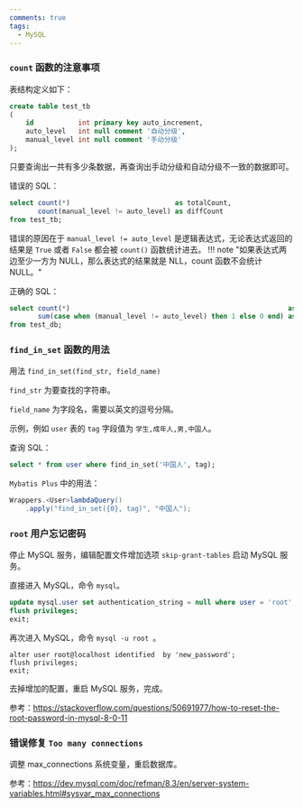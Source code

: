 ```yaml
---
comments: true
tags:
  - MySQL
---
```

### `count` 函数的注意事项

表结构定义如下：
```sql
create table test_tb
(
    id           int primary key auto_increment,
    auto_level   int null comment '自动分级',
    manual_level int null comment '手动分级'
);
```

只要查询出一共有多少条数据，再查询出手动分级和自动分级不一致的数据即可。  

错误的 SQL：
```sql
select count(*)                          as totalCount,
       count(manual_level != auto_level) as diffCount
from test_tb;
```

错误的原因在于 `manual_level != auto_level` 是逻辑表达式，无论表达式返回的结果是 `True` 或者 `False` 都会被 `count()` 函数统计进去。
!!! note "如果表达式两边至少一方为 NULL，那么表达式的结果就是 NLL，count 函数不会统计 NULL。"

正确的 SQL：
```sql
select count(*)                                                      as totalCount,
       sum(case when (manual_level != auto_level) then 1 else 0 end) as diffCount
from test_db;
```

### `find_in_set` 函数的用法

用法 `find_in_set(find_str, field_name)`

`find_str` 为要查找的字符串。

`field_name` 为字段名，需要以英文的逗号分隔。

示例，例如 `user` 表的 `tag` 字段值为 `学生,成年人,男,中国人`。

查询 SQL：
```sql
select * from user where find_in_set('中国人', tag);
```

`Mybatis Plus` 中的用法：
```java
Wrappers.<User>lambdaQuery()
	.apply("find_in_set({0}, tag)", "中国人");
```

### `root` 用户忘记密码

停止 MySQL 服务，编辑配置文件增加选项 `skip-grant-tables` 启动 MySQL 服务。 

直接进入 MySQL，命令 `mysql`。
```sql
update mysql.user set authentication_string = null where user = 'root';
flush privileges;
exit;
```

再次进入 MySQL，命令  `mysql -u root `。
```
alter user root@localhost identified  by 'new_password';
flush privileges;
exit;
```

去掉增加的配置，重启 MySQL 服务，完成。

参考：https://stackoverflow.com/questions/50691977/how-to-reset-the-root-password-in-mysql-8-0-11

### 错误修复 `Too many connections`

调整 max_connections 系统变量，重启数据库。  

参考：https://dev.mysql.com/doc/refman/8.3/en/server-system-variables.html#sysvar_max_connections